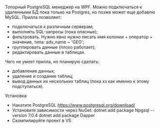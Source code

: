 Топорный PostgreSQL менеджер на WPF. Можно подключаться к удаленными БД пока только на Postgres, но позже может еще добавлю MySQL.
Прилла позволяет:
- подключаться к различным серверам;
- выполнять SQL-запросы (пока опасные);
- фильтровать. Нужно явно нужно писать имя колонки + оператор + значение, типа: adv_name ~ 'GEO';
- группировать данные (плохо работает);
- редактировать данные в таблицах.

Чего не умеет прилла, но планирую сделать:
- добавление данных;
- удаление и создание таблиц;
- вывод данных их нескольких таблиц (пока хз как именно к этому подступаться).

Установка:
- Накатите PostgreSQL https://www.postgresql.org/download/
- Установите зависимости через NuGet:
    dotnet add package Npgsql --version 7.0.4
    dotnet add package Dapper
- Скомпилируйте проект в VS
